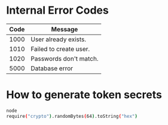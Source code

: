 # Internal Error Codes

| Code | Message                |
| ---- | ---------------------- |
| 1000 | User already exists.   |
| 1010 | Failed to create user. |
| 1020 | Passwords don't match. |
| 5000 | Database error         |

# How to generate token secrets

```bash
node
require("crypto").randomBytes(64).toString("hex")
```
